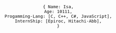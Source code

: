 <p align="center">
  <samp>
   {
    Name: Isa, <br>
    Age: 10111, <br>
    Progamming-Lang: [C, C++, C#, JavaScript], <br>
    InternShip: [Epiroc, Hitachi-Abb], <br>
   }
  </samp>
</p>
